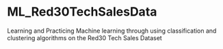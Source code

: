 # ML_Red30TechSalesData
Learning and Practicing Machine learning through using classification and clustering algorithms on the Red30 Tech Sales Dataset
